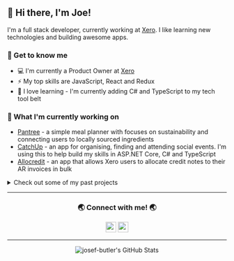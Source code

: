 ## 👋 Hi there, I'm Joe!

I'm a full stack developer, currently working at [Xero][xero]. I like learning new technologies and building awesome apps.

### 👾 Get to know me

- 💻 I'm currently a Product Owner at [Xero][xero]
- ⚡ My top skills are JavaScript, React and Redux
- 🌱 I love learning - I'm currently adding C# and TypeScript to my tech tool belt

### 🔭 What I'm currently working on

- [Pantree][pantree] - a simple meal planner with focuses on sustainability and connecting users to locally sourced ingredients
- [CatchUp][catchup] - an app for organising, finding and attending social events. I'm using this to help build my skills in ASP.NET Core, C# and TypeScript
- [Allocredit][allocredit] - an app that allows Xero users to allocate credit notes to their AR invoices in bulk

<details>
  <summary>Check out some of my past projects</summary>
  <br>

  - [todo-full-stack][todo-full-stack]
  - [show-me-the-money][show-me-the-money]
  - [conways][conways]
  - [life-of-the-party][life-of-the-party]
  - [quiz-me-tender][quiz-me-tender]
  - [grateful-8][grateful-8]
  - [mind-eater][mind-eater]
  - [tdd-bowling][tdd-bowling]
  - [sonic-minesweeper][sonic-minesweeper]
  - [calculator][calculator]

</details>

---

<h3 align="center">🌏 Connect with me! 🌏</h3>

<p align="center">
  <a href="https://www.linkedin.com/in/josef-butler/" alt="Joe Butler | LinkedIn"><img width="24px" src="https://cdn.jsdelivr.net/npm/simple-icons@3.4.0/icons/linkedin.svg"></a>
  <a href="https://github.com/josef-butler" alt="Joe Butler | GitHub"><img width="24px" src="https://cdn.jsdelivr.net/npm/simple-icons@3.4.0/icons/github.svg"></a>
</p>

---

<p align="center">
  <img alt="josef-butler's GitHub Stats" src="https://github-readme-stats.vercel.app/api?username=josef-butler&show_icons=true&hide_border=true" />
</p>

[xero]: https://www.xero.com/
[pantree]: https://github.com/kotare-2020/Pantree
[catchup]: https://github.com/josef-butler/catchup
[allocredit]: https://github.com/josef-butler/allocredit

[todo-full-stack]: https://github.com/josef-butler/todo-full-stack
[show-me-the-money]: https://github.com/josef-butler/show-me-the-money
[conways]: https://github.com/josef-butler/conways
[life-of-the-party]: https://github.com/kotare-2020/life-of-the-party
[quiz-me-tender]: https://github.com/josef-butler/quiz-me-tender
[grateful-8]: https://github.com/kotare-2020/grateful-8
[mind-eater]: https://github.com/kotare-2020/mind-eater
[tdd-bowling]: https://github.com/josef-butler/tdd-bowling
[sonic-minesweeper]: https://github.com/josef-butler/sonic-minesweeper
[calculator]: https://github.com/josef-butler/calculator
